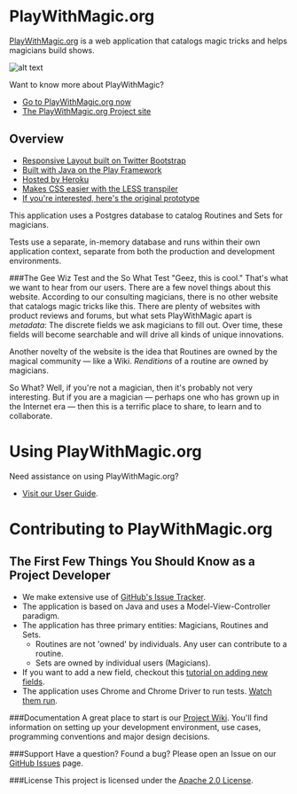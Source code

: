 PlayWithMagic.org
=================

[PlayWithMagic.org](https://playwithmagic.org) is a web application that catalogs magic tricks and helps magicians 
build shows.

![alt text](https://github.com/PlayWithMagic/PlayWithMagic.org/raw/master/doc/images/homePageDesktop.png "Logo Title Text 1")

Want to know more about PlayWithMagic?
  * [Go to PlayWithMagic.org now](https://playwithmagic.org)
  * [The PlayWithMagic.org Project site](http://playwithmagic.github.io/PlayWithMagic.org/) 
  
Overview
--------

  * [Responsive Layout built on Twitter Bootstrap](http://getbootstrap.com)
  * [Built with Java on the Play Framework](http://playframework.com)
  * [Hosted by Heroku](http://heroku.com)
  * [Makes CSS easier with the LESS transpiler](http://lesscss.org/)
  * [If you're interested, here's the original prototype](http://mark.nelson.engineer/PlayWithMagic/mockup/)

This application uses a Postgres database to catalog Routines and Sets for magicians.  

Tests use a separate, in-memory database and runs within their own application context, separate from both the
production and development environments.

###The Gee Wiz Test and the So What Test
"Geez, this is cool."  That's what we want to hear from our users.  There are a few novel things about this 
website.  According to our consulting magicians, there is no other website that catalogs magic tricks like this.  There 
are plenty of websites with product reviews and forums, but what sets PlayWithMagic apart is
*metadata*: The discrete fields we ask magicians to fill out.  Over time, these fields will become searchable
and will drive all kinds of unique innovations.

Another novelty of the website is the idea that Routines are owned by the magical community — like a Wiki.  _Renditions_ 
of a routine are owned by magicians.

So What?  Well, if you're not a magician, then it's probably not very interesting.  But if you are a magician — 
perhaps one who has grown up in the Internet era — then this is a terrific place to share, to learn and to 
collaborate.

Using PlayWithMagic.org
=======================

Need assistance on using PlayWithMagic.org?
  * [Visit our User Guide](https://github.com/PlayWithMagic/PlayWithMagic.org/wiki/User-Guide).

Contributing to PlayWithMagic.org
=================================

The First Few Things You Should Know as a Project Developer
-----------------------------------------------------------
  * We make extensive use of [GitHub's Issue Tracker](https://github.com/PlayWithMagic/PlayWithMagic.org/issues).
  * The application is based on Java and uses a Model-View-Controller paradigm.
  * The application has three primary entities:  Magicians, Routines and Sets.
    - Routines are not 'owned' by individuals. Any user can contribute to a routine. 
    - Sets are owned by individual users (Magicians).
  * If you want to add a new field, checkout this [tutorial on adding new fields](https://github.com/PlayWithMagic/PlayWithMagic.org/wiki/Developer-Guide:-Add-a-Field).
  * The application uses Chrome and Chrome Driver to run tests.  [Watch them run](https://www.youtube.com/watch?v=wtlIHY4bEaQ).
  

###Documentation
A great place to start is our [Project Wiki](https://github.com/PlayWithMagic/PlayWithMagic.org/wiki).  You'll find
information on setting up your development environment, use cases, programming conventions and major design decisions.

###Support
Have a question?  Found a bug?  Please open an Issue on our [GitHub Issues](https://github.com/PlayWithMagic/PlayWithMagic.org/issues) page.

###License
This project is licensed under the [Apache 2.0 License](https://github.com/PlayWithMagic/PlayWithMagic.org/blob/master/LICENSE).